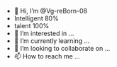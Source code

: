 - 👋 Hi, I’m @Vg-reBorn-08
- Intelligent 80%
- talent 100%
- 👀 I’m interested in ...
- 🌱 I’m currently learning ...
- 💞️ I’m looking to collaborate on ...
- 📫 How to reach me ...

<!---
Vg-reBorn-08/Vg-reBorn-08 is a ✨ special ✨ repository because its `README.md` (this file) appears on your GitHub profile.
You can click the Preview link to take a look at your changes.
--->
